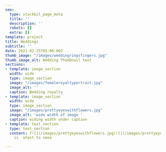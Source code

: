 ```yaml
---
seo:
  type: stackbit_page_meta
  title: ''
  description: ''
  robots: []
  extra: []
template: project
title: Weddings
subtitle: ''
date: 2021-02-25T05:00:00Z
thumb_image: "/images/weddingringsfingers.jpg"
thumb_image_alt: Wedding Thumbnail text
sections:
- template: image_section
  width: wide
  type: image_section
  image: "/images/femaleroyaltyportrait.jpg"
  image_alt: ''
  caption: Wedding royalty
- template: image_section
  width: wide
  type: image_section
  image: "/images/prettyeyeswithflowers.jpg"
  image_alt: 'wide width of image '
  caption: widing width under caption
- template: text_section
  type: text_section
  content: f![](/images/prettyeyeswithflowers.jpg)![](/images/prettyeyeswithflowersportrait.jpg)this
    is  atest to seee

---
```

